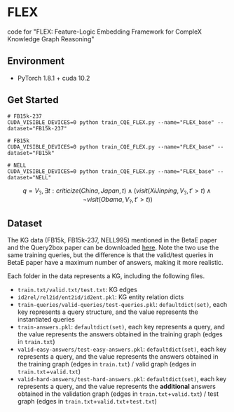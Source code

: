 # FLEX

code for "FLEX: Feature-Logic Embedding Framework for CompleX Knowledge Graph Reasoning"

## Environment

- PyTorch 1.8.1 + cuda 10.2

## Get Started

```shell
# FB15k-237
CUDA_VISIBLE_DEVICES=0 python train_CQE_FLEX.py --name="FLEX_base" --dataset="FB15k-237"

# FB15k
CUDA_VISIBLE_DEVICES=0 python train_CQE_FLEX.py --name="FLEX_base" --dataset="FB15k"

# NELL
CUDA_VISIBLE_DEVICES=0 python train_CQE_FLEX.py --name="FLEX_base" --dataset="NELL"
```
$$q=V_{?},\exists t:criticize(China, Japan, t) \land (visit(Xi Jinping, V_{?}, t'>t) \land \lnot visit(Obama, V_{?}, t'>t))$$
## Dataset

The KG data (FB15k, FB15k-237, NELL995) mentioned in the BetaE paper and the Query2box paper can be downloaded [here](http://snap.stanford.edu/betae/KG_data.zip). Note the two use the same training queries, but the difference is that the valid/test queries in BetaE paper have a maximum number of answers, making it more realistic.

Each folder in the data represents a KG, including the following files.
- `train.txt/valid.txt/test.txt`: KG edges
- `id2rel/rel2id/ent2id/id2ent.pkl`: KG entity relation dicts
- `train-queries/valid-queries/test-queries.pkl`: `defaultdict(set)`, each key represents a query structure, and the value represents the instantiated queries
- `train-answers.pkl`: `defaultdict(set)`, each key represents a query, and the value represents the answers obtained in the training graph (edges in `train.txt`)
- `valid-easy-answers/test-easy-answers.pkl`: `defaultdict(set)`, each key represents a query, and the value represents the answers obtained in the training graph (edges in `train.txt`) / valid graph (edges in `train.txt`+`valid.txt`)
- `valid-hard-answers/test-hard-answers.pkl`: `defaultdict(set)`, each key represents a query, and the value represents the **additional** answers obtained in the validation graph (edges in `train.txt`+`valid.txt`) / test graph (edges in `train.txt`+`valid.txt`+`test.txt`)

